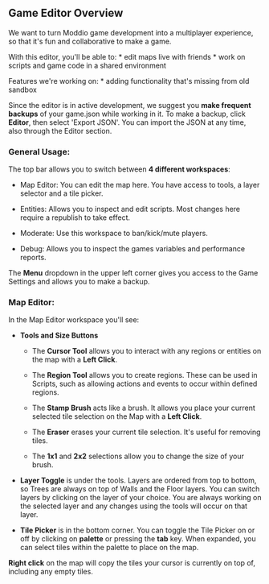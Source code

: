 

## Game Editor Overview

We want to turn Moddio game development into a multiplayer experience, so that it's fun and collaborative to make a game.

With this editor, you'll be able to:
\* edit maps live with friends
\* work on scripts and game code in a shared environment

Features we're working on:
\* adding functionality that's missing from old sandbox

Since the editor is in active development, we suggest you **make frequent backups** of your game.json while working in it. To make a backup, click **Editor**, then select 'Export JSON'. You can import the JSON at any time, also through the Editor section.

### General Usage:

The top bar allows you to switch between **4 different workspaces**:

*   Map Editor: You can edit the map here. You have access to tools, a layer selector and a tile picker.

*   Entities: Allows you to inspect and edit scripts. Most changes here require a republish to take effect.

*   Moderate: Use this workspace to ban/kick/mute players.

*   Debug: Allows you to inspect the games variables and performance reports.

The **Menu** dropdown in the upper left corner gives you access to the Game Settings and allows you to make a backup.

### Map Editor:

In the Map Editor workspace you'll see:

*   **Tools and Size Buttons**

    *   The **Cursor Tool** allows you to interact with any regions or entities on the map with a **Left Click**.

    *   The **Region Tool** allows you to create regions. These can be used in Scripts, such as allowing actions and events to occur within defined regions.

    *   The **Stamp Brush** acts like a brush. It allows you place your current selected tile selection on the Map with a **Left Click**.    

    *   The **Eraser** erases your current tile selection. It's useful for removing tiles.

    *   The **1x1** and **2x2** selections allow you to change the size of your brush.

*   **Layer Toggle** is under the tools. Layers are ordered from top to bottom, so Trees are always on top of Walls and the Floor layers.  You can switch layers by clicking on the layer of your choice. You are always working on the selected layer and any changes using the tools will occur on that layer.

*   **Tile Picker** is in the bottom corner. You can toggle the Tile Picker on or off by clicking on **palette** or pressing the **tab** key. When expanded, you can select tiles within the palette to place on the map.



**Right click** on the map will copy the tiles your cursor is currently on top of, including any empty tiles.

